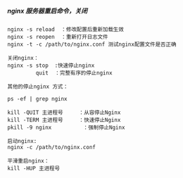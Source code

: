 ##### nginx 服务器重启命令，关闭

    nginx -s reload  ：修改配置后重新加载生效
    nginx -s reopen  ：重新打开日志文件
    nginx -t -c /path/to/nginx.conf 测试nginx配置文件是否正确

    关闭nginx：
    nginx -s stop  :快速停止nginx
             quit  ：完整有序的停止nginx

    其他的停止nginx 方式：

    ps -ef | grep nginx

    kill -QUIT 主进程号     ：从容停止Nginx
    kill -TERM 主进程号     ：快速停止Nginx
    pkill -9 nginx          ：强制停止Nginx

    启动nginx:
    nginx -c /path/to/nginx.conf

    平滑重启nginx：
    kill -HUP 主进程号






